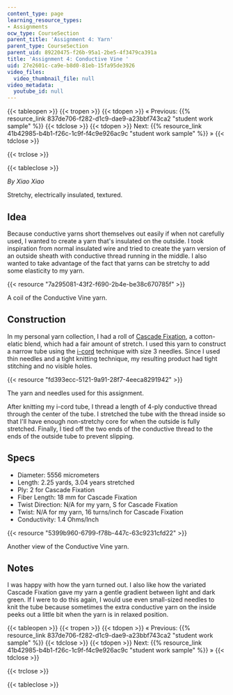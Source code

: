 ```yaml
---
content_type: page
learning_resource_types:
- Assignments
ocw_type: CourseSection
parent_title: 'Assignment 4: Yarn'
parent_type: CourseSection
parent_uid: 89220475-f26b-95a1-2be5-4f3479ca391a
title: 'Assignment 4: Conductive Vine '
uid: 27e2601c-ca9e-b8d0-81eb-15fa95de3926
video_files:
  video_thumbnail_file: null
video_metadata:
  youtube_id: null
---
```


{{< tableopen >}}
{{< tropen >}}
{{< tdopen >}}
« Previous: {{% resource_link 837de706-f282-d1c9-dae9-a23bbf743ca2 "student work sample" %}}
{{< tdclose >}}
{{< tdopen >}}
Next: {{% resource_link 41b42985-b4b1-f26c-1c9f-f4c9e926ac9c "student work sample" %}} »
{{< tdclose >}}

{{< trclose >}}

{{< tableclose >}}

_By Xiao Xiao_

Stretchy, electrically insulated, textured.

Idea
----

Because conductive yarns short themselves out easily if when not carefully used, I wanted to create a yarn that's insulated on the outside. I took inspiration from normal insulated wire and tried to create the yarn version of an outside sheath with conductive thread running in the middle. I also wanted to take advantage of the fact that yarns can be stretchy to add some elasticity to my yarn.

{{< resource "7a295081-43f2-f690-2b4e-be38c670785f" >}}

A coil of the Conductive Vine yarn.

Construction
------------

In my personal yarn collection, I had a roll of [Cascade Fixation](http://www.cascadeyarns.com/cascade-Fixation.htm), a cotton-elatic blend, which had a fair amount of stretch. I used this yarn to construct a narrow tube using the [i-cord](http://www.knitting-and.com/knitting/patterns/stitches/icord.htm) technique with size 3 needles. Since I used thin needles and a tight knitting technique, my resulting product had tight stitching and no visible holes.

{{< resource "fd393ecc-5121-9a91-28f7-4eeca8291942" >}}

The yarn and needles used for this assignment.

After knitting my i-cord tube, I thread a length of 4-ply conductive thread through the center of the tube. I stretched the tube with the thread inside so that I'll have enough non-stretchy core for when the outside is fully stretched. Finally, I tied off the two ends of the conductive thread to the ends of the outside tube to prevent slipping.

Specs
-----

*   Diameter: 5556 micrometers
*   Length: 2.25 yards, 3.04 years stretched
*   Ply: 2 for Cascade Fixation
*   Fiber Length: 18 mm for Cascade Fixation
*   Twist Direction: N/A for my yarn, S for Cascade Fixation
*   Twist: N/A for my yarn, 16 turns/inch for Cascade Fixation
*   Conductivity: 1.4 Ohms/Inch

{{< resource "5399b960-6799-f78b-447c-63c9231cfd22" >}}

Another view of the Conductive Vine yarn.

Notes
-----

I was happy with how the yarn turned out. I also like how the variated Cascade Fixation gave my yarn a gentle gradient between light and dark green. If I were to do this again, I would use even small-sized needles to knit the tube because sometimes the extra conductive yarn on the inside peeks out a little bit when the yarn is in relaxed position.

{{< tableopen >}}
{{< tropen >}}
{{< tdopen >}}
« Previous: {{% resource_link 837de706-f282-d1c9-dae9-a23bbf743ca2 "student work sample" %}}
{{< tdclose >}}
{{< tdopen >}}
Next: {{% resource_link 41b42985-b4b1-f26c-1c9f-f4c9e926ac9c "student work sample" %}} »
{{< tdclose >}}

{{< trclose >}}

{{< tableclose >}}